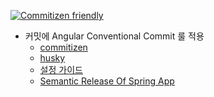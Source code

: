 [![Commitizen friendly](https://img.shields.io/badge/commitizen-friendly-brightgreen.svg)](http://commitizen.github.io/cz-cli/)

- 커밋에 Angular Conventional Commit 룰 적용 
  - [commitizen](https://github.com/commitizen/cz-cli#congratulations-your-repo-is-commitizen-friendly-time-to-flaunt-it)
  - [husky](https://github.com/typicode/husky)
  - [설정 가이드](https://leesuhyung.medium.com/cra-custom-template-%EC%83%9D%EC%84%B1-npm-%EC%97%90-%EA%B2%8C%EC%8B%9C-%EB%B0%8F-ci-cd-%EA%B5%AC%EC%84%B1%ED%95%98%EA%B8%B0-2-f937ffc12764)
  - [Semantic Release Of Spring App](https://github.com/md-learn/semantic-release)
